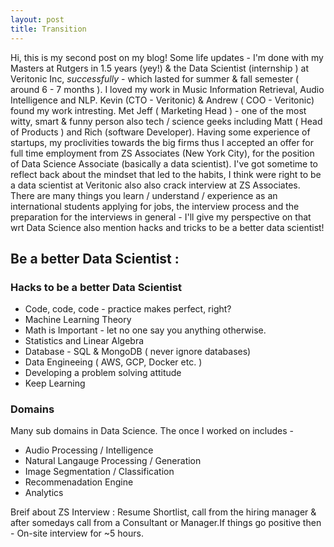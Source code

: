 ```yaml
---
layout: post
title: Transition 
---
```


Hi, this is my second post on my blog! Some life updates -  I'm done with my Masters at Rutgers in 1.5 years (yey!) & the Data Scientist (internship ) at Veritonic Inc, _successfully_ - which lasted for summer & fall semester ( around 6 - 7 months ). I loved my work in Music Information Retrieval, Audio Intelligence and NLP. Kevin (CTO - Veritonic) & Andrew ( COO - Veritonic) found my work intresting. Met Jeff ( Marketing Head ) - one of the most witty, smart & funny person also tech / science geeks including Matt ( Head of Products ) and Rich (software Developer). 
Having some experience of startups, my proclivities  towards the big firms thus I accepted an offer for full time employment from ZS Associates (New York City), for the position of Data Science Associate (basically a data scientist). 
I've got sometime to reflect back about the mindset that led to the habits, I think were right to be a data scientist at Veritonic also also crack interview at ZS Associates. There are many things you learn / understand / experience as an international students applying for jobs, the interview process and the preparation for the interviews in general - I'll  give my perspective on that wrt Data Science also mention hacks and tricks to be a better data scientist!  

## Be a better Data Scientist : 

### Hacks to be a better Data Scientist 

- Code, code, code - practice makes perfect, right? 
- Machine Learning Theory 
- Math is Important - let no one say you anything otherwise. 
- Statistics and Linear Algebra  
- Database - SQL & MongoDB ( never ignore databases) 
- Data Engineeing ( AWS, GCP, Docker etc. ) 
- Developing a problem solving attitude
- Keep Learning 

### Domains
Many sub domains in Data Science. The once I worked on includes -

- Audio Processing / Intelligence  
- Natural Langauge Processing / Generation
- Image Segmentation / Classification 
- Recommenadation Engine 
- Analytics 

Breif about ZS Interview : Resume Shortlist, call from the hiring manager & after somedays call from a Consultant or Manager.If things go positive then - On-site interview for ~5 hours. 
   

